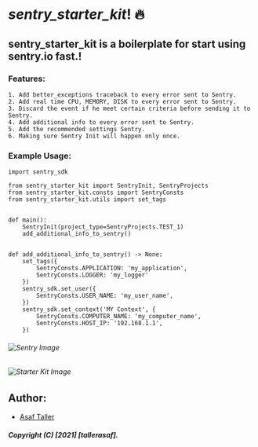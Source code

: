 # **_sentry_starter_kit_**! 🔥

## **sentry_starter_kit is a boilerplate for start using sentry.io fast.!**

### Features:

    1. Add better_exceptions traceback to every error sent to Sentry.
    2. Add real time CPU, MEMORY, DISK to every error sent to Sentry.
    3. Discard the event if he meet certain criteria before sending it to Sentry.
    4. Add additional info to every error sent to Sentry.
    5. Add the recommended settings Sentry. 
    6. Making sure Sentry Init will happen only once.

### Example Usage:

```
import sentry_sdk

from sentry_starter_kit import SentryInit, SentryProjects
from sentry_starter_kit.consts import SentryConsts
from sentry_starter_kit.utils import set_tags


def main():
    SentryInit(project_type=SentryProjects.TEST_1)
    add_additional_info_to_sentry()


def add_additional_info_to_sentry() -> None:
    set_tags({
        SentryConsts.APPLICATION: 'my_application',
        SentryConsts.LOGGER: 'my_logger'
    })
    sentry_sdk.set_user({
        SentryConsts.USER_NAME: 'my_user_name',
    })
    sentry_sdk.set_context('MY Context', {
        SentryConsts.COMPUTER_NAME: 'my_computer_name',
        SentryConsts.HOST_IP: '192.168.1.1',
    })
```

###### ![Sentry Image](https://www.sentry.dev/_assets2/static/default-1a447e1992a4243477b39d5fb03114fb.png)

###### ![Starter Kit Image](https://www.organicsnutrients.com/wp-content/uploads/Starter-Kit-ANG-1.-stran-3.jpg)

## Author:

- [Asaf Taller](https://github.com/tallerasaf)

##### Copyright (C) [2021] [tallerasaf].
